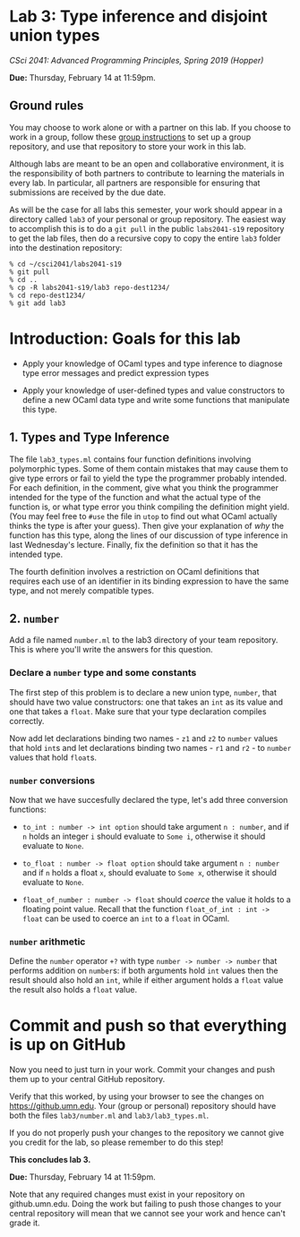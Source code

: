 # Lab 3: Type inference and disjoint union types

*CSci 2041: Advanced Programming Principles, Spring 2019 (Hopper)*

**Due:** Thursday, February 14 at 11:59pm.


## Ground rules

You may choose to work alone or with a partner on this lab. If you choose to work in a group, follow these [group instructions](group-instructions.md) to set up a group repository, and use that repository to store your work in this lab.

Although labs are meant to be an open and collaborative environment, it is the
responsibility of both partners to contribute to learning the materials in every
lab. In particular, all partners are responsible for ensuring that submissions
are received by the due date.

As will be the case for all labs this semester, your work should appear in a directory called `lab3` of your personal or group repository.  The easiest way to accomplish this is to do a `git pull` in the public `labs2041-s19` repository to get the lab files, then do a recursive copy to copy the entire `lab3` folder into the destination repository:

```
% cd ~/csci2041/labs2041-s19
% git pull
% cd ..
% cp -R labs2041-s19/lab3 repo-dest1234/
% cd repo-dest1234/
% git add lab3
```

# Introduction: Goals for this lab

+ Apply your knowledge of OCaml types and type inference to diagnose
  type error messages and predict expression types

+ Apply your knowledge of user-defined types and value constructors to
  define a new OCaml data type and write some functions that
  manipulate this type.

## 1. Types and Type Inference

The file `lab3_types.ml` contains four function definitions involving
polymorphic types.  Some of them contain mistakes that may cause them
to give type errors or fail to yield the type the programmer probably
intended.  For each definition, in the comment, give what you think
the programmer intended for the type of the function and what the actual
type of the function is, or what type error you think compiling the
definition might yield.  (You may feel free to `#use` the file in
`utop` to find out what OCaml actually thinks the type is after your
guess).  Then give your explanation of *why* the function has this
type, along the lines of our discussion of type inference in last
Wednesday's lecture.  Finally, fix the definition so that it has the intended type.

The fourth definition involves a restriction on OCaml definitions that
requires each use of an identifier in its binding expression to have
the same type, and not merely compatible types.

## 2. `number`

Add a file named `number.ml` to the lab3 directory of your team
repository.  This is where you'll write the answers for this question.

### Declare a `number` type and some constants

The first step of this problem is to declare a new union type,
`number`, that should have two value constructors: one that takes an
`int` as its value and one that takes a `float`. Make sure that your
type declaration compiles correctly.

Now add let declarations binding two names - `z1` and `z2` to `number` values that
hold `int`s and let declarations binding two names - `r1` and `r2` - to `number` values
that hold `float`s.

### `number` conversions

Now that we have succesfully declared the type, let's add three
conversion functions:

+ `to_int : number -> int option` should take argument `n : number`,
  and if `n` holds an integer `i` should evaluate to `Some i`,
  otherwise it should evaluate to `None`.

+ `to_float : number -> float option` should take argument `n :
  number` and if `n` holds a float `x`, should evaluate to `Some x`,
  otherwise it should evaluate to `None`.

+ `float_of_number : number -> float` should _coerce_ the value it
  holds to a floating point value.  Recall that the function
  `float_of_int : int -> float` can be used to coerce an `int` to a
  `float` in OCaml.

### `number` arithmetic

Define the `number` operator `+?` with type `number ->
number -> number` that performs addition on
`number`s:  if both arguments hold  `int` values then the
result should also hold an `int`, while if either argument holds a
`float` value the result also holds a `float` value.


# Commit and push so that everything is up on GitHub

Now you need to just turn in your work.
Commit your changes and push them up to your central
GitHub repository.

Verify that this worked, by using your browser to see the changes on
https://github.umn.edu.  Your (group or personal) repository should have both the
files `lab3/number.ml` and `lab3/lab3_types.ml`.

If you do not properly push your changes to the repository we
cannot give you credit for the lab, so please remember to do this
step!

__This concludes lab 3.__

**Due:** Thursday, February 14 at 11:59pm.

Note that any required changes must exist in your repository on
github.umn.edu. Doing the work but failing to push those changes
to your central repository will mean that we cannot see your work
and hence can't grade it.
